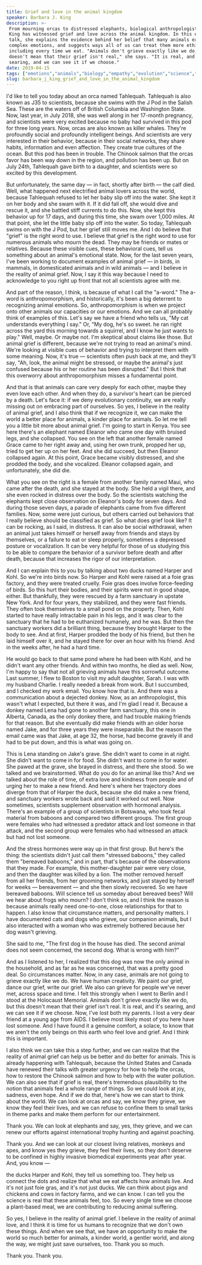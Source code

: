 ```yaml
---
title: Grief and love in the animal kingdom
speaker: Barbara J. King
description: >-
 From mourning orcas to distressed elephants, biological anthropologist Barbara J.
 King has witnessed grief and love across the animal kingdom. In this eye-opening
 talk, she explains the evidence behind her belief that many animals experience
 complex emotions, and suggests ways all of us can treat them more ethically --
 including every time we eat. "Animals don't grieve exactly like we do, but this
 doesn't mean that their grief isn't real," she says. "It is real, and it's
 searing, and we can see it if we choose."
date: 2019-04-15
tags: ["emotions","animals","biology","empathy","evolution","science","biodiversity","psychology","mental-health","love"]
slug: barbara_j_king_grief_and_love_in_the_animal_kingdom
---
```


I'd like to tell you today about an orca named Tahlequah. Tahlequah is also known as J35
to scientists, because she swims with the J Pod in the Salish Sea. These are the waters
off of British Columbia and Washington State. Now, last year, in July 2018, she was well
along in her 17-month pregnancy, and scientists were very excited because no baby had
survived in this pod for three long years. Now, orcas are also known as killer whales.
They're profoundly social and profoundly intelligent beings. And scientists are very
interested in their behavior, because in their social networks, they share habits,
information and even affection. They create true cultures of the ocean. But this pod has
been in trouble. The Chinook salmon that the orcas favor has been way down in the region,
and pollution has been up. But on July 24th, Tahlequah gave birth to a daughter, and
scientists were so excited by this development.

But unfortunately, the same day — in fact, shortly after birth — the calf died. Well, what
happened next electrified animal lovers across the world, because Tahlequah refused to let
her baby slip off into the water. She kept it on her body and she swam with it. If it did
fall off, she would dive and rescue it, and she battled stiff currents to do this. Now,
she kept this behavior up for 17 days, and during this time, she swam over 1,000 miles. At
that point, she let the little baby slip off into the water. So today, Tahlequah swims on
with the J Pod, but her grief still moves me. And I do believe that "grief" is the right
word to use. I believe that grief is the right word to use for numerous animals who mourn
the dead. They may be friends or mates or relatives. Because these visible cues, these
behavioral cues, tell us something about an animal's emotional state. Now, for the last
seven years, I've been working to document examples of animal grief — in birds, in
mammals, in domesticated animals and in wild animals — and I believe in the reality of
animal grief. Now, I say it this way because I need to acknowledge to you right up front
that not all scientists agree with me.

And part of the reason, I think, is because of what I call the "a-word." The a-word is
anthropomorphism, and historically, it's been a big deterrent to recognizing animal
emotions. So, anthropomorphism is when we project onto other animals our capacities or our
emotions. And we can all probably think of examples of this. Let's say we have a friend
who tells us, "My cat understands everything I say." Or, "My dog, he's so sweet. he ran
right across the yard this morning towards a squirrel, and I know he just wants to play."
Well, maybe. Or maybe not. I'm skeptical about claims like those. But animal grief is
different, because we're not trying to read an animal's mind. We're looking at visible
cues of behavior and trying to interpret them with some meaning. Now, it's true —
scientists often push back at me, and they'll say, "Ah, look, the animal might be
stressed, or maybe the animal's just confused because his or her routine has been
disrupted." But I think that this overworry about anthropomorphism misses a fundamental
point.

And that is that animals can care very deeply for each other, maybe they even love each
other. And when they do, a survivor's heart can be pierced by a death. Let's face it: if
we deny evolutionary continuity, we are really missing out on embracing part of ourselves.
So yes, I believe in the reality of animal grief, and I also think that if we recognize
it, we can make the world a better place for animals, a kinder place for animals. So let me
tell you a little bit more about animal grief. I'm going to start in Kenya. You see here
there's an elephant named Eleanor who came one day with bruised legs, and she collapsed.
You see on the left that another female named Grace came to her right away and, using her
own trunk, propped her up, tried to get her up on her feet. And she did succeed, but then
Eleanor collapsed again. At this point, Grace became visibly distressed, and she prodded
the body, and she vocalized. Eleanor collapsed again, and unfortunately, she did
die.

What you see on the right is a female from another family named Maui, who came after the
death, and she stayed at the body. She held a vigil there, and she even rocked in distress
over the body. So the scientists watching the elephants kept close observation on
Eleanor's body for seven days. And during those seven days, a parade of elephants came
from five different families. Now, some were just curious, but others carried out
behaviors that I really believe should be classified as grief. So what does grief look
like? It can be rocking, as I said, in distress. It can also be social withdrawal, when an
animal just takes himself or herself away from friends and stays by themselves, or a
failure to eat or sleep properly, sometimes a depressed posture or vocalization. It can be
very helpful for those of us studying this to be able to compare the behavior of a
survivor before death and after death, because that increases the rigor of our
interpretation.

And I can explain this to you by talking about two ducks named Harper and Kohl. So we're
into birds now. So Harper and Kohl were raised at a foie gras factory, and they were
treated cruelly. Foie gras does involve force-feeding of birds. So this hurt their bodies,
and their spirits were not in good shape, either. But thankfully, they were rescued by a
farm sanctuary in upstate New York. And for four years, they stabilized, and they were
fast friends. They often took themselves to a small pond on the property. Then, Kohl
started to have really intractable pain in his legs, and it was clear to the sanctuary
that he had to be euthanized humanely, and he was. But then the sanctuary workers did a
brilliant thing, because they brought Harper to the body to see. And at first, Harper
prodded the body of his friend, but then he laid himself over it, and he stayed there for
over an hour with his friend. And in the weeks after, he had a hard time.

He would go back to that same pond where he had been with Kohl, and he didn't want any
other friends. And within two months, he died as well. Now, I'm happy to say that not all
grieving animals have this sorrowful outcome. Last summer, I flew to Boston to visit my
adult daughter, Sarah. I was with my husband Charlie. I really needed a break from work.
But I succumbed, and I checked my work email. You know how that is. And there was a
communication about a dejected donkey. Now, as an anthropologist, this wasn't what I
expected, but there it was, and I'm glad I read it. Because a donkey named Lena had gone
to another farm sanctuary, this one in Alberta, Canada, as the only donkey there, and had
trouble making friends for that reason. But she eventually did make friends with an older
horse named Jake, and for three years they were inseparable. But the reason the email came
was that Jake, at age 32, the horse, had become gravely ill and had to be put down, and
this is what was going on.

This is Lena standing on Jake's grave. She didn't want to come in at night. She didn't
want to come in for food. She didn't want to come in for water. She pawed at the grave,
she brayed in distress, and there she stood. So we talked and we brainstormed. What do you
do for an animal like this? And we talked about the role of time, of extra love and
kindness from people and of urging her to make a new friend. And here's where her
trajectory does diverge from that of Harper the duck, because she did make a new friend,
and sanctuary workers wrote back and said it worked out well. Now sometimes, scientists
supplement observation with hormonal analysis. There's an example of a group of scientists
in Botswana, who took fecal material from baboons and compared two different groups. The
first group were females who had witnessed a predator attack and lost someone in that
attack, and the second group were females who had witnessed an attack but had not lost
someone.

And the stress hormones were way up in that first group. But here's the thing: the
scientists didn't just call them "stressed baboons," they called them "bereaved baboons,"
and in part, that's because of the observations that they made. For example, this
mother-daughter pair were very close, and then the daughter was killed by a lion. The
mother removed herself from all her friends, from her grooming networks, and just stayed
by herself for weeks — bereavement — and she then slowly recovered. So we have bereaved
baboons. Will science tell us someday about bereaved bees? Will we hear about frogs who
mourn? I don't think so, and I think the reason is because animals really need one-to-one,
close relationships for that to happen. I also know that circumstance matters, and
personality matters. I have documented cats and dogs who grieve, our companion animals,
but I also interacted with a woman who was extremely bothered because her dog wasn't
grieving.

She said to me, "The first dog in the house has died. The second animal does not seem
concerned, the second dog. What is wrong with him?"

And as I listened to her, I realized that this dog was now the only animal in the
household, and as far as he was concerned, that was a pretty good deal. So circumstances
matter. Now, in any case, animals are not going to grieve exactly like we do. We have human
creativity. We paint our grief, dance our grief, write our grief. We also can grieve for
people we've never met, across space and time. I felt this strongly when I went to Berlin
and I stood at the Holocaust Memorial. Animals don't grieve exactly like we do, but this
doesn't mean that their grief isn't real. It is real, and it's searing, and we can see it
if we choose. Now, I've lost both my parents. I lost a very dear friend at a young age from
AIDS. I believe most likely most of you here have lost someone. And I have found it a
genuine comfort, a solace, to know that we aren't the only beings on this earth who feel
love and grief. And I think this is important.

I also think we can take this a step further, and we can realize that the reality of
animal grief can help us be better and do better for animals. This is already happening
with Tahlequah, because the United States and Canada have renewed their talks with greater
urgency for how to help the orcas, how to restore the Chinook salmon and how to help with
the water pollution. We can also see that if grief is real, there's tremendous
plausibility to the notion that animals feel a whole range of things. So we could look at
joy, sadness, even hope. And if we do that, here's how we can start to think about the
world. We can look at orcas and say, we know they grieve, we know they feel their lives,
and we can refuse to confine them to small tanks in theme parks and make them perform for
our entertainment.

Thank you. We can look at elephants and say, yes, they grieve, and we can renew our efforts
against international trophy hunting and against poaching.

Thank you. And we can look at our closest living relatives, monkeys and apes, and know yes
they grieve, they feel their lives, so they don't deserve to be confined in highly
invasive biomedical experiments year after year. And, you know —

the ducks Harper and Kohl, they tell us something too. They help us connect the dots and
realize that what we eat affects how animals live. And it's not just foie gras, and it's
not just ducks. We can think about pigs and chickens and cows in factory farms, and we can
know. I can tell you the science is real that these animals feel, too. So every single
time we choose a plant-based meal, we are contributing to reducing animal
suffering.

So yes, I believe in the reality of animal grief. I believe in the reality of animal love,
and I think it is time for us humans to recognize that we don't own these things. And when
we see that, we have an opportunity to make the world so much better for animals, a kinder
world, a gentler world, and along the way, we might just save ourselves, too. Thank you so
much.

Thank you. Thank you. 

<!--
ad_duration=3.33
comment_count=47
event="TED2019"
external_start_time=0
has_talk_citation=1
intro_duration=11.82
is_subtitle_required="False"
is_talk_featured="True"
language="en"
language_swap="False"
native_language="en"
number_of_related_talks=6
number_of_speakers=1
number_of_subtitled_videos=22
number_of_tags=10
number_of_talk_download_languages=22
number_of_talk_more_resources=3
number_of_talk_recommendations=1
number_of_talks_take_actions=0
post_ad_duration=0.83
published_timestamp="2019-07-08 14:56:35"
recording_date="2019-04-15"
speaker_description="Biological anthropologist, writer"
speaker_is_published=1
speaker_name="Barbara J. King"
talk_name="Grief and love in the animal kingdom"
talk_recommendations_blurb="More resources curated by Barbara J. King"
talks_tags=["emotions","animals","biology","empathy","evolution","science","biodiversity","psychology","mental-health","love"]
talks_take_action=[]
url_audio="https://download.ted.com/talks/BarbaraJKing_2019.mp3?apikey=acme-roadrunner"
url_photo_speaker="https://pe.tedcdn.com/images/ted/f96674edb8f526550602c8a8dd7ee7479567b1a1_254x191.jpg"
url_photo_talk="https://s3.amazonaws.com/talkstar-photos/uploads/7cbd72bf-be67-4d09-9625-88bfbd88f208/BarbaraJKing_2019-embed.jpg"
url_webpage="https://www.ted.com/talks/barbara_j_king_grief_and_love_in_the_animal_kingdom"
video_type_name="TED Stage Talk"
-->